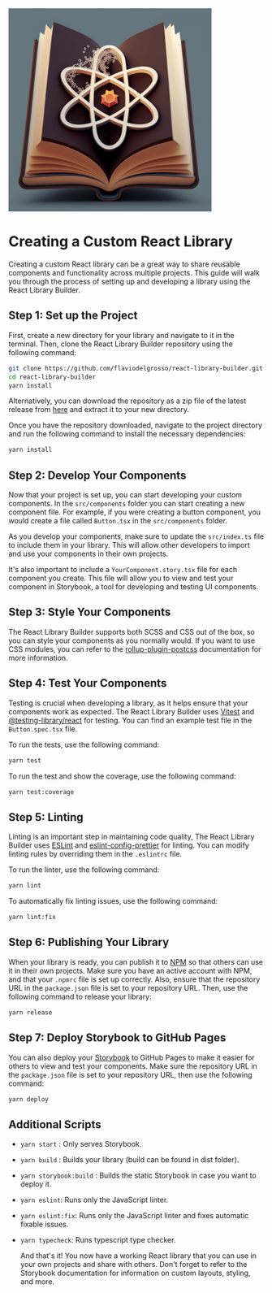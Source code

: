 <img src="react-library-builder.png" width="400px" />

# Creating a Custom React Library

Creating a custom React library can be a great way to share reusable components and functionality across multiple projects. This guide will walk you through the process of setting up and developing a library using the React Library Builder.

## Step 1: Set up the Project

First, create a new directory for your library and navigate to it in the terminal. Then, clone the React Library Builder repository using the following command:

```bash {1}
git clone https://github.com/flaviodelgrosso/react-library-builder.git
cd react-library-builder
yarn install
```

Alternatively, you can download the repository as a zip file of the latest release from [here](https://github.com/flaviodelgrosso/react-library-builder/releases) and extract it to your new directory.

Once you have the repository downloaded, navigate to the project directory and run the following command to install the necessary dependencies:

```bash
yarn install
```

## Step 2: Develop Your Components

Now that your project is set up, you can start developing your custom components. In the `src/components` folder you can start creating a new component file. For example, if you were creating a button component, you would create a file called `Button.tsx` in the `src/components` folder.

As you develop your components, make sure to update the `src/index.ts` file to include them in your library. This will allow other developers to import and use your components in their own projects.

It's also important to include a `YourComponent.story.tsx` file for each component you create. This file will allow you to view and test your component in Storybook, a tool for developing and testing UI components.

## Step 3: Style Your Components

The React Library Builder supports both SCSS and CSS out of the box, so you can style your components as you normally would. If you want to use CSS modules, you can refer to the [rollup-plugin-postcss](https://github.com/egoist/rollup-plugin-postcss) documentation for more information.

## Step 4: Test Your Components

Testing is crucial when developing a library, as it helps ensure that your components work as expected. The React Library Builder uses [Vitest](https://vitest.dev/) and [@testing-library/react](https://testing-library.com/docs/react-testing-library/intro/) for testing. You can find an example test file in the `Button.spec.tsx` file.

To run the tests, use the following command:

```bash
yarn test
```

To run the test and show the coverage, use the following command:

```bash
yarn test:coverage
```

## Step 5: Linting

Linting is an important step in maintaining code quality, The React Library Builder uses [ESLint](https://eslint.org/) and [eslint-config-prettier](https://github.com/prettier/eslint-config-prettier) for linting. You can modify linting rules by overriding them in the `.eslintrc` file.

To run the linter, use the following command:

```bash
yarn lint
```

To automatically fix linting issues, use the following command:

```bash
yarn lint:fix
```

## Step 6: Publishing Your Library

When your library is ready, you can publish it to [NPM](https://www.npmjs.com/) so that others can use it in their own projects. Make sure you have an active account with NPM, and that your `.npmrc` file is set up correctly. Also, ensure that the repository URL in the `package.json` file is set to your repository URL. Then, use the following command to release your library:

```bash
yarn release
```

## Step 7: Deploy Storybook to GitHub Pages

You can also deploy your [Storybook](https://storybook.js.org/basics/writing-stories/) to GitHub Pages to make it easier for others to view and test your components. Make sure the repository URL in the `package.json` file is set to your repository URL, then use the following command:

```bash
yarn deploy
```

## Additional Scripts

- `yarn start` : Only serves Storybook.
- `yarn build` : Builds your library (build can be found in dist folder).
- `yarn storybook:build` : Builds the static Storybook in case you want to deploy it.
- `yarn eslint`: Runs only the JavaScript linter.
- `yarn eslint:fix`: Runs only the JavaScript linter and fixes automatic fixable issues.
- `yarn typecheck`: Runs typescript type checker.

  And that's it! You now have a working React library that you can use in your own projects and share with others. Don't forget to refer to the Storybook documentation for information on custom layouts, styling, and more.
